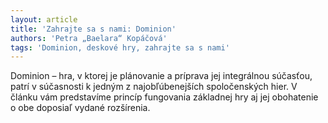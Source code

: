 ```yaml
---
layout: article
title: 'Zahrajte sa s nami: Dominion'
authors: 'Petra „Baelara“ Kopáčová'
tags: 'Dominion, deskové hry, zahrajte sa s nami'
---
```


Dominion – hra, v ktorej je plánovanie a príprava jej integrálnou súčasťou, patrí v súčasnosti k jedným z najobľúbenejších spoločenských hier. V článku vám predstavíme princíp fungovania základnej hry aj jej obohatenie o obe doposiaľ vydané rozšírenia.
